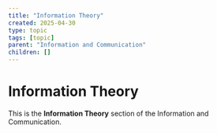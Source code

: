 ```yaml
---
title: "Information Theory"
created: 2025-04-30
type: topic
tags: [topic]
parent: "Information and Communication"
children: []
---
```


# Information Theory

This is the **Information Theory** section of the Information and Communication.
